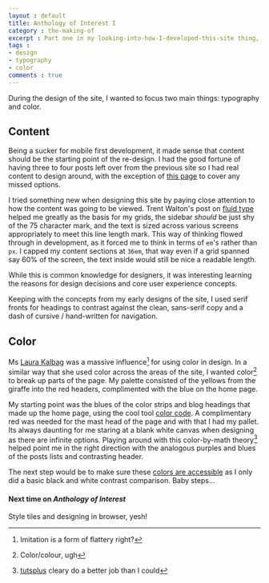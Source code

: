 ```yaml
---
layout : default
title: Anthology of Interest I
category : the-making-of
excerpt : Part one in my looking-into-how-I-developed-this-site thing, working with content and color
tags :
- design
- typography
- color
comments : true
---
```

During the design of the site, I wanted to focus two main things: typography and color.
<!-- /intro -->

## Content
Being a sucker for mobile first development, it made sense that content should be the starting point of the re-design. I had the good fortune of having three to four posts left over from the previous site so I had real content to design around, with the exception of [this page](/blerg/the-making-of/lorem-ipsum) to cover any missed options.

I tried something new when designing this site by paying close attention to how the content was going to be viewed. Trent Walton's post on [fluid type](http://trentwalton.com/2012/06/19/fluid-type/) helped me greatly as the basis for my grids, the sidebar *should* be just shy of the 75 character mark, and the text is sized across various screens appropriately to meet this line length mark. This way of thinking flowed through in development, as it forced me to think in terms of <code>em</code>'s rather than <code>px</code>. I capped my content sections at <code>36em</code>, that way even if a grid spanned say 60% of the screen, the text inside would still be nice a readable length.

While this is common knowledge for designers, it was interesting learning the reasons for design decisions and core user experience concepts.

Keeping with the concepts from my early designs of the site, I used serif fronts for headings to contrast against the clean, sans-serif copy and a dash of cursive / hand-written for navigation.


## Color
Ms [Laura Kalbag](http://laurakalbag.com/) was a massive influence[^1] for using color in design. In a similar way that she used color across the areas of the site, I wanted color[^2] to break up parts of the page. My palette consisted of the yellows from the giraffe into the red headers, complimented with the blue on the home page.

My starting point was the blues of the color strips and blog headings that made up the home page, using the cool tool [color code](http://colourco.de/monochrome-light/5/%235f6f83). A complimentary red was needed for the mast head of the page and with that I had my pallet. Its always daunting for me staring at a blank white canvas when designing as there are infinite options. Playing around with this color-by-math theory[^3] helped point me in the right direction with the analogous purples and blues of the posts lists and contrasting header.

The next step would be to make sure these [colors are accessible](http://24ways.org/2012/colour-accessibility/) as I only did a basic black and white contrast comparison. Baby steps&hellip;

#### Next time on <cite>Anthology of Interest</cite>
Style tiles and designing in browser, yesh!

[^1]: Imitation is a form of flattery right?
[^2]: Color/colour, ugh
[^3]: [tutsplus](http://webdesign.tutsplus.com/articles/design-theory/an-introduction-to-color-theory-for-web-designers/) cleary do a better job than I could
